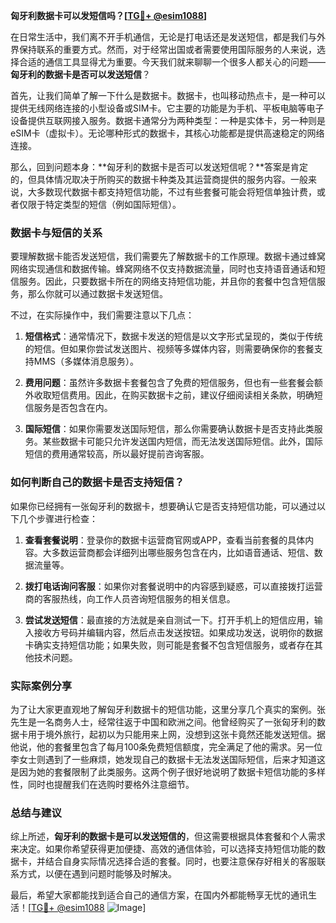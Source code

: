 **匈牙利数据卡可以发短信吗？[[TG💪+ @esim1088](https://t.me/s/esim1088)]**

在日常生活中，我们离不开手机通信，无论是打电话还是发送短信，都是我们与外界保持联系的重要方式。然而，对于经常出国或者需要使用国际服务的人来说，选择合适的通信工具显得尤为重要。今天我们就来聊聊一个很多人都关心的问题——**匈牙利的数据卡是否可以发送短信**？

首先，让我们简单了解一下什么是数据卡。数据卡，也叫移动热点卡，是一种可以提供无线网络连接的小型设备或SIM卡。它主要的功能是为手机、平板电脑等电子设备提供互联网接入服务。数据卡通常分为两种类型：一种是实体卡，另一种则是eSIM卡（虚拟卡）。无论哪种形式的数据卡，其核心功能都是提供高速稳定的网络连接。

那么，回到问题本身：**匈牙利的数据卡是否可以发送短信呢？**答案是肯定的，但具体情况取决于所购买的数据卡种类及其运营商提供的服务内容。一般来说，大多数现代数据卡都支持短信功能，不过有些套餐可能会将短信单独计费，或者仅限于特定类型的短信（例如国际短信）。

### 数据卡与短信的关系

要理解数据卡能否发送短信，我们需要先了解数据卡的工作原理。数据卡通过蜂窝网络实现通信和数据传输。蜂窝网络不仅支持数据流量，同时也支持语音通话和短信服务。因此，只要数据卡所在的网络支持短信功能，并且你的套餐中包含短信服务，那么你就可以通过数据卡发送短信。

不过，在实际操作中，我们需要注意以下几点：

1. **短信格式**：通常情况下，数据卡发送的短信是以文字形式呈现的，类似于传统的短信。但如果你尝试发送图片、视频等多媒体内容，则需要确保你的套餐支持MMS（多媒体消息服务）。
   
2. **费用问题**：虽然许多数据卡套餐包含了免费的短信服务，但也有一些套餐会额外收取短信费用。因此，在购买数据卡之前，建议仔细阅读相关条款，明确短信服务是否包含在内。

3. **国际短信**：如果你需要发送国际短信，那么你需要确认数据卡是否支持此类服务。某些数据卡可能只允许发送国内短信，而无法发送国际短信。此外，国际短信的费用通常较高，所以最好提前咨询客服。

### 如何判断自己的数据卡是否支持短信？

如果你已经拥有一张匈牙利的数据卡，想要确认它是否支持短信功能，可以通过以下几个步骤进行检查：

1. **查看套餐说明**：登录你的数据卡运营商官网或APP，查看当前套餐的具体内容。大多数运营商都会详细列出哪些服务包含在内，比如语音通话、短信、数据流量等。

2. **拨打电话询问客服**：如果你对套餐说明中的内容感到疑惑，可以直接拨打运营商的客服热线，向工作人员咨询短信服务的相关信息。

3. **尝试发送短信**：最直接的方法就是亲自测试一下。打开手机上的短信应用，输入接收方号码并编辑内容，然后点击发送按钮。如果成功发送，说明你的数据卡确实支持短信功能；如果失败，则可能是套餐不包含短信服务，或者存在其他技术问题。

### 实际案例分享

为了让大家更直观地了解匈牙利数据卡的短信功能，这里分享几个真实的案例。张先生是一名商务人士，经常往返于中国和欧洲之间。他曾经购买了一张匈牙利的数据卡用于境外旅行，起初以为只能用来上网，没想到这张卡竟然还能发送短信。据他说，他的套餐里包含了每月100条免费短信额度，完全满足了他的需求。另一位李女士则遇到了一些麻烦，她发现自己的数据卡无法发送国际短信，后来才知道这是因为她的套餐限制了此类服务。这两个例子很好地说明了数据卡短信功能的多样性，同时也提醒我们在选购时要格外注意细节。

### 总结与建议

综上所述，**匈牙利的数据卡是可以发送短信的**，但这需要根据具体套餐和个人需求来决定。如果你希望获得更加便捷、高效的通信体验，可以选择支持短信功能的数据卡，并结合自身实际情况选择合适的套餐。同时，也要注意保存好相关的客服联系方式，以便在遇到问题时能够及时解决。

最后，希望大家都能找到适合自己的通信方案，在国内外都能畅享无忧的通讯生活！[[TG💪+ @esim1088](https://t.me/s/esim1088) ![Image](https://i.postimg.cc/4NQfJmqS/Snipaste-2025-05-13-00-14-12.png)]